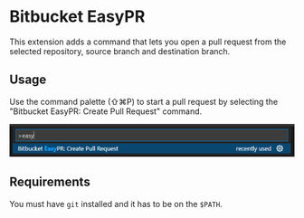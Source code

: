 # Bitbucket EasyPR

This extension adds a command that lets you open a pull request from the selected repository, source branch and destination branch. 

## Usage
Use the command palette (⇧⌘P) to start a pull request by selecting the "Bitbucket EasyPR: Create Pull Request" command.

![create a pr from vscode](https://github.com/luizgununes/BitbucketEasyPR/blob/main/assets/example.png)

## Requirements
You must have `git` installed and it has to be on the `$PATH`.